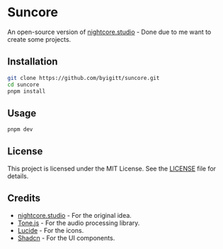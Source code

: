 # Suncore
An open-source version of [nightcore.studio](https://nightcore.studio) - Done due to me want to create some projects.

## Installation

```bash
git clone https://github.com/byigitt/suncore.git
cd suncore
pnpm install
```

## Usage

```bash
pnpm dev
```

## License

This project is licensed under the MIT License. See the [LICENSE](LICENSE) file for details.

## Credits

- [nightcore.studio](https://nightcore.studio) - For the original idea.
- [Tone.js](https://tonejs.github.io/) - For the audio processing library.
- [Lucide](https://lucide.dev/) - For the icons.
- [Shadcn](https://ui.shadcn.com/) - For the UI components.



